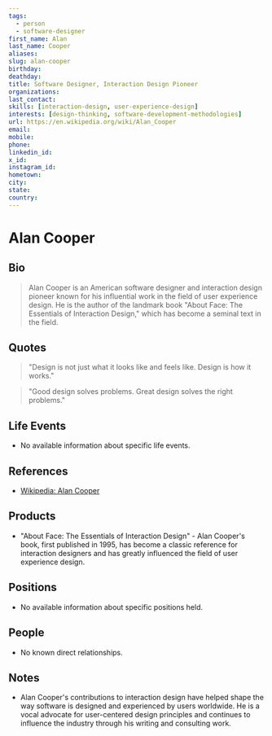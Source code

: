```yaml
---
tags:
  - person
  - software-designer
first_name: Alan
last_name: Cooper
aliases: 
slug: alan-cooper
birthday: 
deathday: 
title: Software Designer, Interaction Design Pioneer
organizations: 
last_contact: 
skills: [interaction-design, user-experience-design]
interests: [design-thinking, software-development-methodologies]
url: https://en.wikipedia.org/wiki/Alan_Cooper
email: 
mobile: 
phone: 
linkedin_id: 
x_id: 
instagram_id: 
hometown: 
city: 
state: 
country: 
---
```


# Alan Cooper

## Bio

> Alan Cooper is an American software designer and interaction design pioneer known for his influential work in the field of user experience design. He is the author of the landmark book "About Face: The Essentials of Interaction Design," which has become a seminal text in the field.

## Quotes

> "Design is not just what it looks like and feels like. Design is how it works."

> "Good design solves problems. Great design solves the right problems."

## Life Events

- No available information about specific life events.

## References

- [Wikipedia: Alan Cooper](https://en.wikipedia.org/wiki/Alan_Cooper)

## Products

- "About Face: The Essentials of Interaction Design" - Alan Cooper's book, first published in 1995, has become a classic reference for interaction designers and has greatly influenced the field of user experience design.

## Positions

- No available information about specific positions held.

## People

- No known direct relationships.

## Notes

- Alan Cooper's contributions to interaction design have helped shape the way software is designed and experienced by users worldwide. He is a vocal advocate for user-centered design principles and continues to influence the industry through his writing and consulting work.
